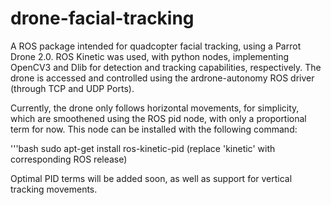 # drone-facial-tracking
A ROS package intended for quadcopter facial tracking, using a Parrot Drone 2.0. ROS Kinetic was used, with python nodes, implementing OpenCV3 and Dlib for detection and tracking capabilities, respectively. The drone is accessed and controlled using the ardrone-autonomy ROS driver (through TCP and UDP Ports).

Currently, the drone only follows horizontal movements, for simplicity, which are smoothened using the ROS pid node, with only a proportional term for now. This node can be installed with the following command:

'''bash
sudo apt-get install ros-kinetic-pid   (replace 'kinetic' with corresponding ROS release)

Optimal PID terms will be added soon, as well as support for vertical tracking movements.
